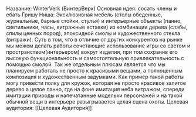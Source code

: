 Название: WinterVerk (ВинтерВерк)
Основная идея: сосать члены и ебать Гришу
Ниша: Эксклюзивная мебель (столы обеденные, журнальные, барные стойки, стулья) и интерьерные объекты (панно, светильники, часы, витражные вставки) из комбинации дерева (слэбы, спилы ценных пород), эпоксидной смолы и художественного стекла (витражи). 
Суть в том, что в отличие от других конкурентов на рынке мы можем делать работы сочетающие использование игры со светом и пространством(интерьером) вокруг изделия, при том сохранив его высокую функциональность и самостоятельную привлекательность с помощью смолой. Так же отдельным плюсам является что мы планируем работать не просто к красивыми вещами, а полноценным композиция и художественным задумками. 
Как пример такой работы могу привести полку для кружок, которая не просто красивое залитое дерево а целое панно, где на фоне имитация неба витражом, спереди имитации природы и напечатанные модельки персонажей и на такой обычной вещи в интерьере разыгрывается целая сцена охоты. 
Целевая аудитория: [[Целевая Аудитория]]
